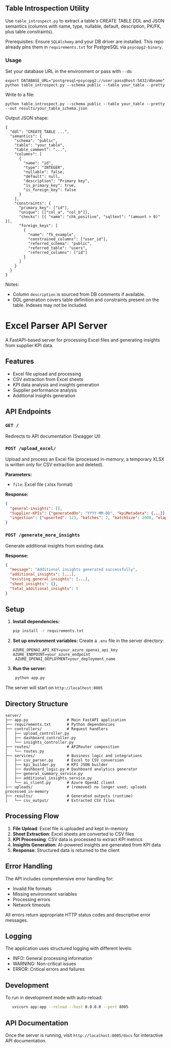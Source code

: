 ## Table Introspection Utility

Use `table_introspect.py` to extract a table's CREATE TABLE DDL and JSON semantics (columns with name, type, nullable, default, description, PK/FK, plus table constraints).

Prerequisites: Ensure `SQLAlchemy` and your DB driver are installed. This repo already pins them in `requirements.txt` for PostgreSQL via `psycopg2-binary`.

### Usage

Set your database URL in the environment or pass with `--db`:

```
export DATABASE_URL="postgresql+psycopg2://user:pass@host:5432/dbname"
python table_introspect.py --schema public --table your_table --pretty
```

Write to a file:

```
python table_introspect.py --schema public --table your_table --pretty --out results/your_table_schema.json
```

Output JSON shape:

```
{
  "ddl": "CREATE TABLE ...",
  "semantics": {
    "schema": "public",
    "table": "your_table",
    "table_comment": "...",
    "columns": [
      {
        "name": "id",
        "type": "INTEGER",
        "nullable": false,
        "default": null,
        "description": "Primary key",
        "is_primary_key": true,
        "is_foreign_key": false
      }
    ],
    "constraints": {
      "primary_key": ["id"],
      "unique": [["col_a", "col_b"]],
      "checks": [{ "name": "chk_positive", "sqltext": "(amount > 0)" }],
      "foreign_keys": [
        {
          "name": "fk_example",
          "constrained_columns": ["user_id"],
          "referred_schema": "public",
          "referred_table": "users",
          "referred_columns": ["id"]
        }
      ]
    }
  }
}
```

Notes:
- Column `description` is sourced from DB comments if available.
- DDL generation covers table definition and constraints present on the table. Indexes may not be included.

# Excel Parser API Server

A FastAPI-based server for processing Excel files and generating insights from supplier KPI data.

## Features

- Excel file upload and processing
- CSV extraction from Excel sheets
- KPI data analysis and insights generation
- Supplier performance analysis
- Additional insights generation

## API Endpoints

### `GET /`
Redirects to API documentation (Swagger UI)

<!-- Per-sheet insights have been fully removed from the server -->

### `POST /upload_excel/`
Upload and process an Excel file (processed in-memory; a temporary XLSX is written only for CSV extraction and deleted).

**Parameters:**
- `file`: Excel file (.xlsx format)

**Response:**
```json
{
  "general-insights": [],
  "Supplier-KPIs": {"generatedOn": "YYYY-MM-DD", "kpiMetadata": {...}},
  "ingestion": {"upserted": 123, "batches": 2, "batchSize": 2000, "elapsedSeconds": 1.23}
}
```

### `POST /generate_more_insights`
Generate additional insights from existing data.

**Response:**
```json
{
  "message": "Additional insights generated successfully",
  "additional_insights": [...],
  "existing_general_insights": [...],
  "sheet_insights": {},
  "total_additional_insights": 5
}
```

## Setup

1. **Install dependencies:**
   ```bash
   pip install -r requirements.txt
   ```

2. **Set up environment variables:**
   Create a `.env` file in the server directory:
   ```
   AZURE_OPENAI_API_KEY=your_azure_openai_api_key
   AZURE_ENDPOINT=your_azure_endpoint
    AZURE_OPENAI_DEPLOYMENT=your_deployment_name
   ```

3. **Run the server:**
   ```bash
    python app.py
   ```

The server will start on `http://localhost:8005`

## Directory Structure

```
server/
├── app.py                 # Main FastAPI application
├── requirements.txt       # Python dependencies
├── controllers/           # Request handlers
│   ├── upload_controller.py
│   ├── dashboard_controller.py
│   └── insights_controller.py
├── routes/                # APIRouter composition
│   └── routes.py
├── services/              # Business logic and integrations
│   ├── csv_parser.py      # Excel to CSV conversion
│   ├── kpi_builder.py     # KPI JSON builder
│   ├── dashboard_logic.py # Dashboard analytics generator
│   ├── general_summary_service.py
│   ├── additional_insights_service.py
│   └── ai_client.py       # Azure OpenAI client
├── uploads/               # (removed) no longer used; uploads processed in-memory
├── results/               # Generated outputs (runtime)
│   └── csv_output/        # Extracted CSV files
```

## Processing Flow

1. **File Upload**: Excel file is uploaded and kept in-memory
2. **Sheet Extraction**: Excel sheets are converted to CSV files
3. **KPI Processing**: CSV data is processed to extract KPI metrics
4. **Insights Generation**: AI-powered insights are generated from KPI data
5. **Response**: Structured data is returned to the client

## Error Handling

The API includes comprehensive error handling for:
- Invalid file formats
- Missing environment variables
- Processing errors
- Network timeouts

All errors return appropriate HTTP status codes and descriptive error messages.

## Logging

The application uses structured logging with different levels:
- INFO: General processing information
- WARNING: Non-critical issues
- ERROR: Critical errors and failures

## Development

To run in development mode with auto-reload:
```bash
   uvicorn app:app --reload --host 0.0.0.0 --port 8005
```

## API Documentation

Once the server is running, visit `http://localhost:8005/docs` for interactive API documentation.